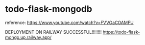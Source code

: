 # todo-flask-mongodb
reference: https://www.youtube.com/watch?v=FVVOaCOAMFU

DEPLOYMENT ON RAILWAY SUCCESSFUL!!!!!!!!
https://todo-flask-mongo.up.railway.app/
